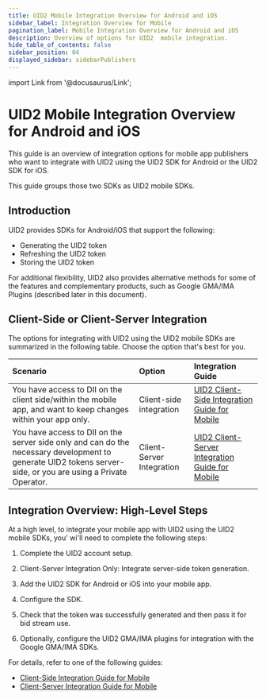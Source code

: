 ```yaml
---
title: UID2 Mobile Integration Overview for Android and iOS
sidebar_label: Integration Overview for Mobile
pagination_label: Mobile Integration Overview for Android and iOS
description: Overview of options for UID2  mobile integration.
hide_table_of_contents: false
sidebar_position: 04
displayed_sidebar: sidebarPublishers
---
```


import Link from '@docusaurus/Link';

# UID2 Mobile Integration Overview for Android and iOS

This guide is an overview of integration options for mobile app publishers who want to integrate with UID2 using the UID2 SDK for Android or the UID2 SDK for iOS.

This guide groups those two SDKs as UID2 mobile SDKs.

<!-- It includes the following sections:

- [Introduction](#introduction)
- [Client-Side or Client-Server Integration ](#client-side-or-client-server-integration)
- [Integration Overview: High-Level Steps](#integration-overview-high-level-steps) -->

## Introduction 

UID2 provides SDKs for Android/iOS that support the following:

- Generating the UID2 token
- Refreshing the UID2 token
- Storing the UID2 token

For additional flexibility, UID2 also provides alternative methods for some of the features and complementary products, such as Google GMA/IMA Plugins (described later in this document).

## Client-Side or Client-Server Integration

The options for integrating with UID2 using the UID2 mobile SDKs are summarized in the following table. Choose the option that's best for you.

| Scenario | Option | Integration Guide |
| :--- | :--- | :--- |
| You have access to DII on the client side/within the mobile app, and want to keep changes within your app only. | Client-side integration | [UID2 Client-Side Integration Guide for Mobile](integration-mobile-client-side.md) |
| You have access to DII on the server side only and can do the necessary development to generate UID2 tokens server-side, or you are using a <Link href="../ref-info/glossary-uid#gl-private-operator">Private Operator</Link>. | Client-Server Integration | [UID2 Client-Server Integration Guide for Mobile](integration-mobile-client-server.md) |

## Integration Overview: High-Level Steps

At a high level, to integrate your mobile app with UID2 using the UID2 mobile SDKs, you' wi'll need to complete the following steps:

1. Complete the UID2 account setup.

1. Client-Server Integration Only: Integrate server-side token generation.

1. Add the UID2 SDK for Android or iOS into your mobile app.

1. Configure the SDK.

1. Check that the token was successfully generated and then pass it for bid stream use.

1. Optionally, configure the UID2 GMA/IMA plugins for integration with the Google GMA/IMA SDKs.

For details, refer to one of the following guides:

- [Client-Side Integration Guide for Mobile](integration-mobile-client-side.md)
- [Client-Server Integration Guide for Mobile](integration-mobile-client-server.md)
